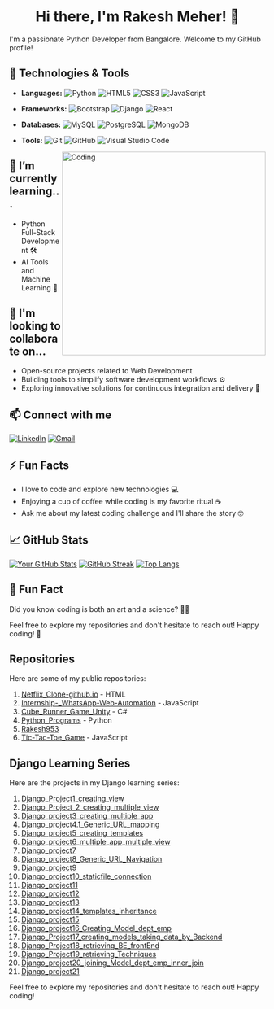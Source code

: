 <!--
**Rakesh Meher/Rakesh Meher** is a ✨ _special_ ✨ repository because its `README.md` (this file) appears on your GitHub profile.
-->

<!-- Your Name and Introduction --> 
<h1 align="center">Hi there, I'm Rakesh Meher! 👋</h1>

I'm a passionate Python Developer from Bangalore. Welcome to my GitHub profile!

<!-- Your Skills and Technologies -->
## 🔧 Technologies & Tools
- **Languages:**
  ![Python](https://img.shields.io/badge/python-3670A0?style=for-the-badge&logo=python&logoColor=ffdd54)
  ![HTML5](https://img.shields.io/badge/html5-%23E34F26.svg?style=for-the-badge&logo=html5&logoColor=white)
  ![CSS3](https://img.shields.io/badge/css3-%231572B6.svg?style=for-the-badge&logo=css3&logoColor=white)
  ![JavaScript](https://img.shields.io/badge/javascript-%23323330.svg?style=for-the-badge&logo=javascript&logoColor=%23F7DF1E)


- **Frameworks:**
  ![Bootstrap](https://img.shields.io/badge/bootstrap-%23563D7C.svg?style=for-the-badge&logo=bootstrap&logoColor=white)
  ![Django](https://img.shields.io/badge/django-%23092E20.svg?style=for-the-badge&logo=django&logoColor=white)
  ![React](https://img.shields.io/badge/react-%2320232a.svg?style=for-the-badge&logo=react&logoColor=%2361DAFB)

- **Databases:**
  ![MySQL](https://img.shields.io/badge/mysql-%2300f.svg?style=for-the-badge&logo=mysql&logoColor=white)
  ![PostgreSQL](https://img.shields.io/badge/postgresql-%23336791.svg?style=for-the-badge&logo=postgresql&logoColor=white)
  ![MongoDB](https://img.shields.io/badge/MongoDB-%234ea94b.svg?style=for-the-badge&logo=mongodb&logoColor=white)

- **Tools:**
  ![Git](https://img.shields.io/badge/git-%23F05033.svg?style=for-the-badge&logo=git&logoColor=white)
  ![GitHub](https://img.shields.io/badge/github-%23121011.svg?style=for-the-badge&logo=github&logoColor=white)
  ![Visual Studio Code](https://img.shields.io/badge/Visual%20Studio%20Code-0078d7.svg?style=for-the-badge&logo=visual-studio-code&logoColor=white)

  
  <img align="right" alt="Coding" width="400" src="https://media.tenor.com/NOYF3f82b_gAAAAC/programmer.gif">

<!-- What You're Currently Learning -->
## 🌱 I’m currently learning...
- Python Full-Stack Development 🛠️
- AI Tools and Machine Learning 🤖

## 👥 I'm looking to collaborate on...
- Open-source projects related to Web Development 
- Building tools to simplify software development workflows ⚙️
- Exploring innovative solutions for continuous integration and delivery 🚚

<!-- Connect with Me -->
## 📫 Connect with me
[![LinkedIn](https://img.shields.io/badge/LinkedIn-rakesh953-blue)](https://www.linkedin.com/in/rakesh953/)
[![Gmail](https://img.shields.io/badge/Email-ContactMe-red)](mailto:rakeshmeher953@gmail.com)

<!-- Fun Facts or Hobbies -->
## ⚡ Fun Facts
- I love to code and explore new technologies 💻
- Enjoying a cup of coffee while coding is my favorite ritual ☕
- Ask me about my latest coding challenge and I'll share the story 🤓

<!-- GitHub Stats -->
## 📈 GitHub Stats
[![Your GitHub Stats](https://github-readme-stats.vercel.app/api?username=Rakesh953&show_icons=true&theme=radical)](https://github.com/Rakesh953)
[![GitHub Streak](https://github-readme-streak-stats.herokuapp.com?user=Rakesh953&theme=dark&date_format=M%20j%5B%2C%20Y%5D)](https://git.io/streak-stats)
[![Top Langs](https://github-readme-stats.vercel.app/api/top-langs/?username=Rakesh953&layout=compact&theme=radical)](https://github.com/Rakesh953)

<!-- Additional Information or Call to Action -->
## 🌟 Fun Fact
Did you know coding is both an art and a science? 🎨🧪

Feel free to explore my repositories and don't hesitate to reach out! Happy coding! 🚀

## Repositories

Here are some of my public repositories:

1. [Netflix_Clone-github.io](https://github.com/Rakesh953/Netflix_Clone-github.io) - HTML
2. [Internship-_WhatsApp-Web-Automation](https://github.com/Rakesh953/Internship-_WhatsApp-Web-Automation) - JavaScript
3. [Cube_Runner_Game_Unity](https://github.com/Rakesh953/Cube_Runner_Game_Unity) - C#
4. [Python_Programs](https://github.com/Rakesh953/Python_Programs) - Python
5. [Rakesh953](https://github.com/Rakesh953/Rakesh953)
6. [Tic-Tac-Toe_Game](https://github.com/Rakesh953/Tic-Tac-Toe_Game) - JavaScript

## Django Learning Series

Here are the projects in my Django learning series:

1. [Django_Project1_creating_view](https://github.com/Rakesh953/Django_Project1_creating_view)
2. [Django_Project_2_creating_multiple_view](https://github.com/Rakesh953/Django_Project_2_creating_multiple_view)
3. [Django_project3_creating_multiple_app](https://github.com/Rakesh953/Django_project3_creating_multiple_app)
4. [Django_project4.1_Generic_URL_mapping](https://github.com/Rakesh953/Django_project4.1_Generic_URL_mapping)
5. [Django_project5_creating_templates](https://github.com/Rakesh953/Django_project5_creating_templates)
6. [Django_project6_multiple_app_multiple_view](https://github.com/Rakesh953/Django_project6_multiple_app_multiple_view)
7. [Django_project7](https://github.com/Rakesh953/Django_project7)
8. [Django_project8_Generic_URL_Navigation](https://github.com/Rakesh953/Django_project8_Generic_URL_Navigation)
9. [Django_project9](https://github.com/Rakesh953/Django_project9)
10. [Django_project10_staticfile_connection](https://github.com/Rakesh953/Django_project10_staticfile_connection)
11. [Django_project11](https://github.com/Rakesh953/Django_project11)
12. [Django_project12](https://github.com/Rakesh953/Django_project12)
13. [Django_project13](https://github.com/Rakesh953/Django_project13)
14. [Django_project14_templates_inheritance](https://github.com/Rakesh953/Django_project14_templates_inheritance)
15. [Django_project15](https://github.com/Rakesh953/Django_project15)
16. [Django_project16_Creating_Model_dept_emp](https://github.com/Rakesh953/Django_project16_Creating_Model_dept_emp)
17. [Django_Project17_creating_models_taking_data_by_Backend](https://github.com/Rakesh953/Django_Project17_creating_models_taking_data_by_Backend)
18. [Django_Project18_retrieving_BE_frontEnd](https://github.com/Rakesh953/Django_Project18_retrieving_BE_frontEnd)
19. [Django_Project19_retrieving_Techniques](https://github.com/Rakesh953/Django_Project19_retrieving_Techniques)
20. [Django_project20_joining_Model_dept_emp_inner_join](https://github.com/Rakesh953/Django_project20_joining_Model_dept_emp_inner_join)
21. [Django_project21](https://github.com/Rakesh953/Django_project21)

Feel free to explore my repositories and don't hesitate to reach out! Happy coding!

